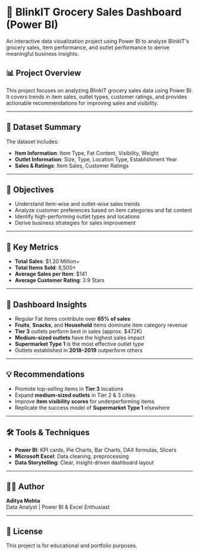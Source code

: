 # 🛒 BlinkIT Grocery Sales Dashboard (Power BI)

An interactive data visualization project using Power BI to analyze BlinkIT's grocery sales, item performance, and outlet performance to derive meaningful business insights.

## 📊 Project Overview

This project focuses on analyzing BlinkIT grocery sales data using Power BI. It covers trends in item sales, outlet types, customer ratings, and provides actionable recommendations for improving sales and visibility.

---

## 📁 Dataset Summary

The dataset includes:

- **Item Information**: Item Type, Fat Content, Visibility, Weight
- **Outlet Information**: Size, Type, Location Type, Establishment Year
- **Sales & Ratings**: Item Sales, Customer Ratings

---

## 🎯 Objectives

- Understand item-wise and outlet-wise sales trends
- Analyze customer preferences based on item categories and fat content
- Identify high-performing outlet types and locations
- Derive business strategies for sales improvement

---

## 🧮 Key Metrics

- **Total Sales**: $1.20 Million+
- **Total Items Sold**: 8,500+
- **Average Sales per Item**: $141
- **Average Customer Rating**: 3.9 Stars

---

## 📌 Dashboard Insights

- Regular Fat items contribute over **65% of sales**
- **Fruits**, **Snacks**, and **Household** items dominate item category revenue
- **Tier 3** outlets perform best in sales (approx. $472K)
- **Medium-sized outlets** have the highest sales impact
- **Supermarket Type 1** is the most effective outlet type
- Outlets established in **2018–2019** outperform others

---

## 💡 Recommendations

- Promote top-selling items in **Tier 3** locations
- Expand **medium-sized outlets** in Tier 2 & 3 cities
- Improve **item visibility scores** for underperforming items
- Replicate the success model of **Supermarket Type 1** elsewhere

---

## 🛠️ Tools & Techniques

- **Power BI**: KPI cards, Pie Charts, Bar Charts, DAX formulas, Slicers
- **Microsoft Excel**: Data cleaning, preprocessing
- **Data Storytelling**: Clear, insight-driven dashboard layout

---


## 👨‍💻 Author

**Aditya Mehta**  
Data Analyst | Power BI & Excel Enthusiast  

---

## 📌 License

This project is for educational and portfolio purposes.

